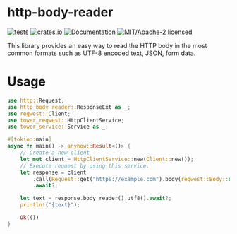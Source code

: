 # http-body-reader

[![tests](https://github.com/alekseysidorov/http-body-reader/actions/workflows/ci.yml/badge.svg)](https://github.com/alekseysidorov/http-body-reader/actions/workflows/ci.yml)
[![crates.io](https://img.shields.io/crates/v/http-body-reader.svg)](https://crates.io/crates/http-body-reader)
[![Documentation](https://docs.rs/http-body-reader/badge.svg)](https://docs.rs/http-body-reader)
[![MIT/Apache-2 licensed](https://img.shields.io/crates/l/http-body-reader)](./LICENSE)

<!-- ANCHOR: description -->

This library provides an easy way to read the HTTP body in the most common
formats such as UTF-8 encoded text, JSON, form data.

# Usage

<!-- ANCHOR: example -->

```rust
use http::Request;
use http_body_reader::ResponseExt as _;
use reqwest::Client;
use tower_reqwest::HttpClientService;
use tower_service::Service as _;

#[tokio::main]
async fn main() -> anyhow::Result<()> {
    // Create a new client
    let mut client = HttpClientService::new(Client::new());
    // Execute request by using this service.
    let response = client
        .call(Request::get("https://example.com").body(reqwest::Body::default())?)
        .await?;

    let text = response.body_reader().utf8().await?;
    println!("{text}");

    Ok(())
}
```

<!-- ANCHOR_END: example -->

<!-- ANCHOR_END: description -->
